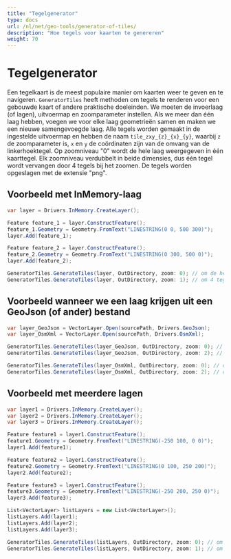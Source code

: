```yaml
---
title: "Tegelgenerator"
type: docs
url: /nl/net/geo-tools/generator-of-tiles/
description: "Hoe tegels voor kaarten te genereren"
weight: 70
---
```


# Tegelgenerator

Een tegelkaart is de meest populaire manier om kaarten weer te geven en te navigeren. `GeneratorTiles` heeft methoden om tegels te renderen voor een gebouwde kaart of andere praktische doeleinden.
We moeten de invoerlaag (of lagen), uitvoermap en zoomparameter instellen. Als we meer dan één laag hebben, voegen we voor elke laag geometrieën samen en maken we een nieuwe samengevoegde laag. Alle tegels worden gemaakt in de ingestelde uitvoermap en hebben de naam `tile_zxy_{z}_{x}_{y}`, waarbij `z` de zoomparameter is, `x` en `y` de coördinaten zijn van de omvang van de linkerhoektegel. Op zoomniveau "0" wordt de hele laag weergegeven in één kaarttegel. Elk zoomniveau verdubbelt in beide dimensies, dus één tegel wordt vervangen door 4 tegels bij het zoomen. De tegels worden opgeslagen met de extensie "png".

## Voorbeeld met InMemory-laag

```csharp
var layer = Drivers.InMemory.CreateLayer();

Feature feature_1 = layer.ConstructFeature();
feature_1.Geometry = Geometry.FromText("LINESTRING(0 0, 500 300)");
layer.Add(feature_1);

Feature feature_2 = layer.ConstructFeature();
feature_2.Geometry = Geometry.FromText("LINESTRING(0 300, 500 0)");
layer.Add(feature_2);

GeneratorTiles.GenerateTiles(layer, OutDirectory, zoom: 0); // om de hele tegel te zien
GeneratorTiles.GenerateTiles(layer, OutDirectory, zoom: 1); // om 4 tegels te zien
```

## Voorbeeld wanneer we een laag krijgen uit een GeoJson (of ander) bestand

```csharp
var layer_GeoJson = VectorLayer.Open(sourcePath, Drivers.GeoJson);
var layer_OsmXml = VectorLayer.Open(sourcePath, Drivers.OsmXml);

GeneratorTiles.GenerateTiles(layer_GeoJson, OutDirectory, zoom: 0); // om de hele tegel te zien
GeneratorTiles.GenerateTiles(layer_GeoJson, OutDirectory, zoom: 2); // om 16 tegels te zien

GeneratorTiles.GenerateTiles(layer_OsmXml, OutDirectory, zoom: 0); // om de hele tegel te zien
GeneratorTiles.GenerateTiles(layer_OsmXml, OutDirectory, zoom: 2); // om 16 tegels te zien
```

## Voorbeeld met meerdere lagen

```csharp
var layer1 = Drivers.InMemory.CreateLayer();
var layer2 = Drivers.InMemory.CreateLayer();
var layer3 = Drivers.InMemory.CreateLayer();

Feature feature1 = layer1.ConstructFeature();
feature1.Geometry = Geometry.FromText("LINESTRING(-250 100, 0 0)");
layer1.Add(feature1);

Feature feature2 = layer1.ConstructFeature();
feature2.Geometry = Geometry.FromText("LINESTRING(0 100, 250 200)");
layer2.Add(feature2);

Feature feature3 = layer1.ConstructFeature();
feature3.Geometry = Geometry.FromText("LINESTRING(-250 200, 250 0)");
layer3.Add(feature3);

List<VectorLayer> listLayers = new List<VectorLayer>();
listLayers.Add(layer1);
listLayers.Add(layer2);
listLayers.Add(layer3);

GeneratorTiles.GenerateTiles(listLayers, OutDirectory, zoom: 0); // om de hele tegel te zien
GeneratorTiles.GenerateTiles(listLayers, OutDirectory, zoom: 1); // om 4 tegels te zien
```
